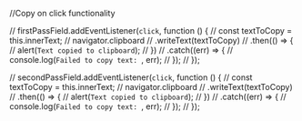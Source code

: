 //Copy on click functionality

// firstPassField.addEventListener(`click`, function () {
// const textToCopy = this.innerText;
// navigator.clipboard
// .writeText(textToCopy)
// .then(() => {
// alert(`Text copied to clipboard`);
// })
// .catch((err) => {
// console.log(`Failed to copy text: `, err);
// });
// });

// secondPassField.addEventListener(`click`, function () {
// const textToCopy = this.innerText;
// navigator.clipboard
// .writeText(textToCopy)
// .then(() => {
// alert(`Text copied to clipboard`);
// })
// .catch((err) => {
// console.log(`Failed to copy text: `, err);
// });
// });
